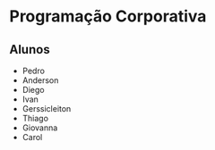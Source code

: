 ﻿# Programação Corporativa

## Alunos
* Pedro
* Anderson
* Diego
* Ivan
* Gerssicleiton
* Thiago
* Giovanna
* Carol